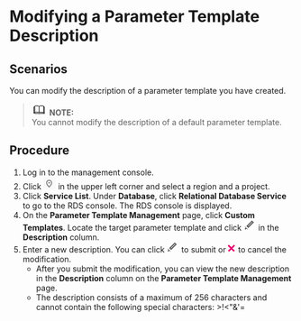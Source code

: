 # Modifying a Parameter Template Description<a name="en-us_topic_pg_0063405522"></a>

## **Scenarios**<a name="en-us_topic_0063405522_section48615666173749"></a>

You can modify the description of a parameter template you have created.

>![](public_sys-resources/icon-note.gif) **NOTE:**   
>You cannot modify the description of a default parameter template.  

## **Procedure**<a name="en-us_topic_0063405522_s0b4257cd13504b4e9af5cd8af578de78"></a>

1.  Log in to the management console.
2.  Click  ![](figures/region.png)  in the upper left corner and select a region and a project.
3.  Click  **Service List**. Under  **Database**, click  **Relational Database Service**  to go to the RDS console. The RDS console is displayed.
4.  On the  **Parameter Template Management**  page, click  **Custom Templates**. Locate the target parameter template and click  ![](figures/port.png)  in the  **Description**  column.
5.  Enter a new description. You can click  ![](figures/port.png)  to submit or  ![](figures/deleat.png)  to cancel the modification.
    -   After you submit the modification, you can view the new description in the  **Description**  column on the  **Parameter Template Management**  page.
    -   The description consists of a maximum of 256 characters and cannot contain the following special characters: \>!<"&'=


